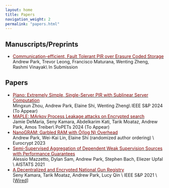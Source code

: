 ```yaml
---
layout: home
title: Papers
navigation_weight: 2
permalink: "papers.html"
---
```


## Manuscripts/Preprints

* [<span style="color:maroon">Communication-efficient, Fault Tolerant PIR over Erasure Coded
  Storage</span>](https://andyp223.github.io/papers.html)     
Andrew Park, Trevor Leong, Francisco Maturana, Wenting Zheng, Rashmi Vinayak\\
In Submission

## Papers
* [<span style="color:maroon">Piano: Extremely Simple, Single-Server PIR with Sublinear Server Computation</span>](https://eprint.iacr.org/2023/452)     
Mingxun Zhou, Andrew Park, Elaine Shi, Wenting Zheng\\
IEEE S&P 2024 (To Appear)
* [<span style="color:maroon">MAPLE: MArkov Process Leakage attacks on Encrypted search</span>](https://eprint.iacr.org/2023/810.pdf)     
Jamie DeMaria, Seny Kamara, Abdelkarim Kati, Tarik Moataz, Andrew Park, Amos Treiber\\
PoPETs 2024 (To Appear)
* [<span style="color:maroon">NanoGRAM: Garbled RAM with Õ(log N) Overhead</span>](https://eprint.iacr.org/2022/191)     
Andrew Park, Wei-Kai Lin, Elaine Shi (randomized author ordering) \\
Eurocrypt 2023
* [<span style="color:maroon">Semi-Supervised Aggregation of Dependent Weak Supervision Sources with Performance Guarantees</span>](papers/FSL.pdf)     
Alessio Mazzetto, Dylan Sam, Andrew Park, Stephen Bach, Eliezer Upfal  \\
AISTATS 2021 
* [<span style="color:maroon">A Decentralized and Encrypted National Gun Registry</span>](http://cs.brown.edu/~seny/pubs/gunreg.pdf)     
Seny Kamara, Tarik Moataz, Andrew Park, Lucy Qin \\
IEEE S&P 2021 \\
[[Wired](https://www.wired.com/story/national-gun-registry-encrypted-decentralized/)]
